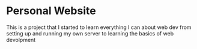 # Personal Website
This is a project that I started to learn everything I can about web dev from setting up and running my own server to learning the basics of web devolpment
